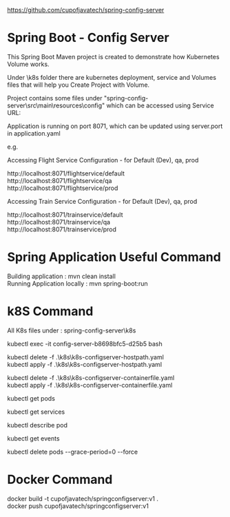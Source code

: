 https://github.com/cupofjavatech/spring-config-server

# Spring Boot - Config Server

This Spring Boot Maven project is created to demonstrate how Kubernetes Volume works.

Under \k8s folder there are kubernetes deployment, service and Volumes files that will help you Create Project with Volume. 

Project contains some files under "spring-config-server\src\main\resources\config" which can be accessed using Service URL: 

Application is running on port 8071, which can be updated using server.port in application.yaml

e.g. 

Accessing Flight Service Configuration - for Default (Dev), qa, prod  

http://localhost:8071/flightservice/default  
http://localhost:8071/flightservice/qa  
http://localhost:8071/flightservice/prod  

Accessing Train Service Configuration - for Default (Dev), qa, prod  

http://localhost:8071/trainservice/default  
http://localhost:8071/trainservice/qa  
http://localhost:8071/trainservice/prod  

# Spring Application Useful Command
Building application : mvn clean install  
Running Application locally : mvn spring-boot:run  

# k8S Command
All K8s files under : spring-config-server\k8s  

kubectl exec -it config-server-b8698bfc5-d25b5 bash  

kubectl delete -f .\k8s\k8s-configserver-hostpath.yaml  
kubectl apply -f .\k8s\\k8s-configserver-hostpath.yaml  

kubectl delete -f .\k8s\k8s-configserver-containerfile.yaml  
kubectl apply -f .\k8s\k8s-configserver-containerfile.yaml  

kubectl get pods  

kubectl get services  

kubectl describe pod <pod-id>  

kubectl get events  

kubectl delete pods <pod> --grace-period=0 --force  

# Docker Command

docker build -t cupofjavatech/springconfigserver:v1 .  
docker push cupofjavatech/springconfigserver:v1  
